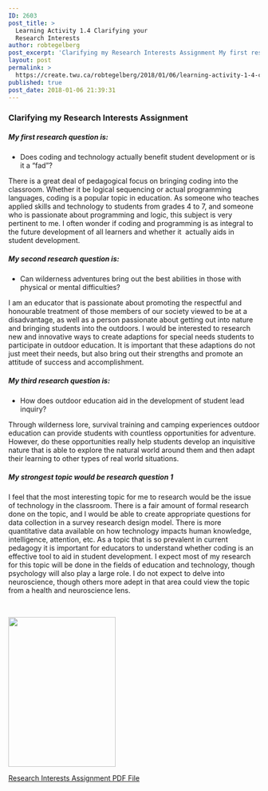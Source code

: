 ```yaml
---
ID: 2603
post_title: >
  Learning Activity 1.4 Clarifying your
  Research Interests
author: robtegelberg
post_excerpt: 'Clarifying my Research Interests Assignment My first research question is: Does coding and technology actually benefit student development or is it a &ldquo;fad&rdquo;? There is a great deal of pedagogical focus on bringing coding into the classroom. Whether it be logical sequencing or actual programming languages, coding is a popular topic in education. As someone [&hellip;]'
layout: post
permalink: >
  https://create.twu.ca/robtegelberg/2018/01/06/learning-activity-1-4-clarifying-your-research-interests/
published: true
post_date: 2018-01-06 21:39:31
---
```

<h3>Clarifying my Research Interests Assignment</h3>
<h5>My first research question is:</h5>
<ul>
<li>Does coding and technology actually benefit student development or is it a &#8220;fad&#8221;?</li>
</ul>
<p>There is a great deal of pedagogical focus on bringing coding into the classroom. Whether it be logical sequencing or actual programming languages, coding is a popular topic in education. As someone who teaches applied skills and technology to students from grades 4 to 7, and someone who is passionate about programming and logic, this subject is very pertinent to me. I often wonder if coding and programming is as integral to the future development of all learners and whether it  actually aids in student development.</p>
<h5>My second research question is:</h5>
<ul>
<li>Can wilderness adventures bring out the best abilities in those with physical or mental difficulties?</li>
</ul>
<p>I am an educator that is passionate about promoting the respectful and honourable treatment of those members of our society viewed to be at a disadvantage, as well as a person passionate about getting out into nature and bringing students into the outdoors. I would be interested to research new and innovative ways to create adaptions for special needs students to participate in outdoor education. It is important that these adaptions do not just meet their needs, but also bring out their strengths and promote an attitude of success and accomplishment.</p>
<h5>My third research question is:</h5>
<ul>
<li>How does outdoor education aid in the development of student lead inquiry?</li>
</ul>
<p>Through wilderness lore, survival training and camping experiences outdoor education can provide students with countless opportunities for adventure. However, do these opportunities really help students develop an inquisitive nature that is able to explore the natural world around them and then adapt their learning to other types of real world situations.</p>
<h5>My strongest topic would be research question 1</h5>
<p>I feel that the most interesting topic for me to research would be the issue of technology in the classroom. There is a fair amount of formal research done on the topic, and I would be able to create appropriate questions for data collection in a survey research design model. There is more quantitative data available on how technology impacts human knowledge, intelligence, attention, etc. As a topic that is so prevalent in current pedagogy it is important for educators to understand whether coding is an effective tool to aid in student development. I expect most of my research for this topic will be done in the fields of education and technology, though psychology will also play a large role. I do not expect to delve into neuroscience, though others more adept in that area could view the topic from a health and neuroscience lens.</p>
<p>&nbsp;</p>
<p><img class="alignnone size-medium wp-image-294" src="http://create.twu.ca/robtegelberg/files/2018/01/Research-Interests-Assignment-215x300.png" alt="" width="215" height="300" srcset="https://create.twu.ca/robtegelberg/files/2018/01/Research-Interests-Assignment-215x300.png 215w, https://create.twu.ca/robtegelberg/files/2018/01/Research-Interests-Assignment-734x1024.png 734w, https://create.twu.ca/robtegelberg/files/2018/01/Research-Interests-Assignment-676x943.png 676w, https://create.twu.ca/robtegelberg/files/2018/01/Research-Interests-Assignment.png 762w" sizes="(max-width: 215px) 100vw, 215px" /></p>
<p><a href="http://create.twu.ca/robtegelberg/files/2018/01/Research-Interests-Assignment.pdf">Research Interests Assignment PDF File</a></p>
<p>&nbsp;</p>